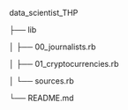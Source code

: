 data_scientist_THP

├── lib

│   ├── 00_journalists.rb

│   ├── 01_cryptocurrencies.rb

│   └── sources.rb

└── README.md
